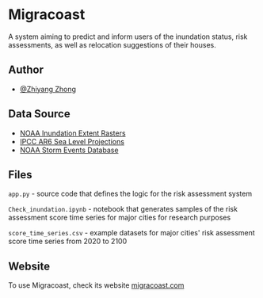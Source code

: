 
# Migracoast

A system aiming to predict and inform users of the inundation status, risk assessments, as well as relocation suggestions of their houses.


## Author

- [@Zhiyang Zhong](https://www.linkedin.com/in/jimmy-zhong-517973242/)


## Data Source

 - [NOAA Inundation Extent Rasters](https://coast.noaa.gov/slrdata/Extent_Rasters/index.html)
 - [IPCC AR6 Sea Level Projections](https://zenodo.org/records/6382554)
 - [NOAA Storm Events Database](https://www.ncdc.noaa.gov/stormevents/)


## Files

`app.py` - source code that defines the logic for the risk assessment system

`Check_inundation.ipynb` - notebook that generates samples of the risk assessment score time series for major cities for research purposes

`score_time_series.csv` - example datasets for major cities' risk assessment score time series from 2020 to 2100


## Website

To use Migracoast, check its website [migracoast.com](https://www.migracoast.com/)

